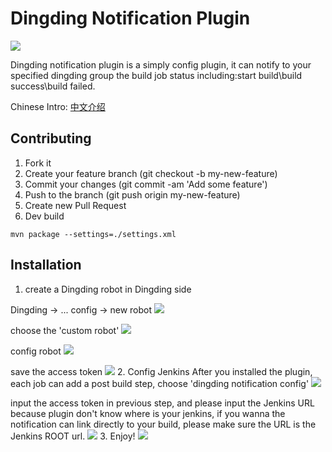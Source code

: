 # Dingding Notification Plugin 
![](https://travis-ci.org/ztbsuper/dingding-plugin.svg?branch=master)

Dingding notification plugin is a simply config plugin, it can notify to your specified dingding group the build job status including:start build\build success\build failed. 

Chinese Intro: [中文介绍](https://github.com/ztbsuper/dingding-plugin/wiki/中文Wiki)

## Contributing
1. Fork it
2. Create your feature branch (git checkout -b my-new-feature)
3. Commit your changes (git commit -am 'Add some feature')
4. Push to the branch (git push origin my-new-feature)
5. Create new Pull Request
6. Dev build
```
mvn package --settings=./settings.xml
```


## Installation
1. create a Dingding robot in Dingding side

Dingding -> ... config -> new robot
![](https://github.com/ztbsuper/dingding-plugin/blob/master/static/entry.png?raw=true)

choose the 'custom robot' 
![](https://github.com/ztbsuper/dingding-plugin/blob/master/static/robot.png?raw=true)

config robot
![](https://github.com/ztbsuper/dingding-plugin/blob/master/static/create_robot.png?raw=true)

save the access token
![](https://github.com/ztbsuper/dingding-plugin/blob/master/static/token.png?raw=true)
2. Config Jenkins
After you installed the plugin, each job can add a post build step, choose 'dingding notification config'
![](https://github.com/ztbsuper/dingding-plugin/blob/master/static/config_post_step.png?raw=true)

input the access token in previous step, and please input the Jenkins URL
because plugin don't know where is your jenkins, if you wanna the notification can link directly to your build, please make sure the URL is the Jenkins ROOT url.
![](https://github.com/ztbsuper/dingding-plugin/blob/master/static/config.png?raw=true)
3. Enjoy!
![](https://github.com/ztbsuper/dingding-plugin/blob/master/static/result.png?raw=true)